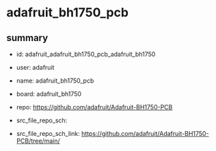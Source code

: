 # adafruit_bh1750_pcb
 
## summary 
* id: adafruit_adafruit_bh1750_pcb_adafruit_bh1750
* user: adafruit
* name: adafruit_bh1750_pcb
* board: adafruit_bh1750
* repo: https://github.com/adafruit/Adafruit-BH1750-PCB



* src_file_repo_sch: 
* src_file_repo_sch_link: https://github.com/adafruit/Adafruit-BH1750-PCB/tree/main/






